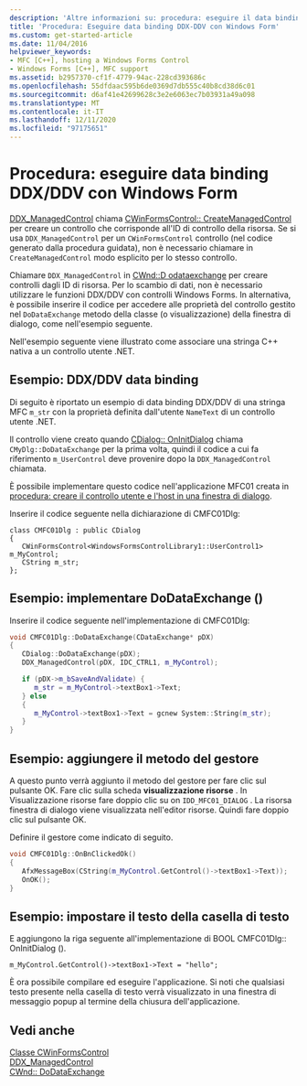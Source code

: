 ```yaml
---
description: 'Altre informazioni su: procedura: eseguire il data binding DDX/DDV con Windows Forms'
title: 'Procedura: Eseguire data binding DDX-DDV con Windows Form'
ms.custom: get-started-article
ms.date: 11/04/2016
helpviewer_keywords:
- MFC [C++], hosting a Windows Forms Control
- Windows Forms [C++], MFC support
ms.assetid: b2957370-cf1f-4779-94ac-228cd393686c
ms.openlocfilehash: 55dfdaac595b6de0369d7db555c40b8cd38d6c01
ms.sourcegitcommit: d6af41e42699628c3e2e6063ec7b03931a49a098
ms.translationtype: MT
ms.contentlocale: it-IT
ms.lasthandoff: 12/11/2020
ms.locfileid: "97175651"
---
```

# <a name="how-to-do-ddxddv-data-binding-with-windows-forms"></a>Procedura: eseguire data binding DDX/DDV con Windows Form

[DDX_ManagedControl](../mfc/reference/standard-dialog-data-exchange-routines.md#ddx_managedcontrol) chiama [CWinFormsControl:: CreateManagedControl](../mfc/reference/cwinformscontrol-class.md#createmanagedcontrol) per creare un controllo che corrisponde all'ID di controllo della risorsa. Se si usa `DDX_ManagedControl` per un `CWinFormsControl` controllo (nel codice generato dalla procedura guidata), non è necessario chiamare in `CreateManagedControl` modo esplicito per lo stesso controllo.

Chiamare `DDX_ManagedControl` in [CWnd::D odataexchange](../mfc/reference/cwnd-class.md#dodataexchange) per creare controlli dagli ID di risorsa. Per lo scambio di dati, non è necessario utilizzare le funzioni DDX/DDV con controlli Windows Forms. In alternativa, è possibile inserire il codice per accedere alle proprietà del controllo gestito nel `DoDataExchange` metodo della classe (o visualizzazione) della finestra di dialogo, come nell'esempio seguente.

Nell'esempio seguente viene illustrato come associare una stringa C++ nativa a un controllo utente .NET.

## <a name="example-ddxddv-data-binding"></a>Esempio: DDX/DDV data binding

Di seguito è riportato un esempio di data binding DDX/DDV di una stringa MFC `m_str` con la proprietà definita dall'utente `NameText` di un controllo utente .NET.

Il controllo viene creato quando [CDialog:: OnInitDialog](../mfc/reference/cdialog-class.md#oninitdialog) chiama `CMyDlg::DoDataExchange` per la prima volta, quindi il codice a cui fa riferimento `m_UserControl` deve provenire dopo la `DDX_ManagedControl` chiamata.

È possibile implementare questo codice nell'applicazione MFC01 creata in [procedura: creare il controllo utente e l'host in una finestra di dialogo](../dotnet/how-to-create-the-user-control-and-host-in-a-dialog-box.md).

Inserire il codice seguente nella dichiarazione di CMFC01Dlg:

```
class CMFC01Dlg : public CDialog
{
   CWinFormsControl<WindowsFormsControlLibrary1::UserControl1> m_MyControl;
   CString m_str;
};
```

## <a name="example-implement-dodataexchange"></a>Esempio: implementare DoDataExchange ()

Inserire il codice seguente nell'implementazione di CMFC01Dlg:

```cpp
void CMFC01Dlg::DoDataExchange(CDataExchange* pDX)
{
   CDialog::DoDataExchange(pDX);
   DDX_ManagedControl(pDX, IDC_CTRL1, m_MyControl);

   if (pDX->m_bSaveAndValidate) {
      m_str = m_MyControl->textBox1->Text;
   } else
   {
      m_MyControl->textBox1->Text = gcnew System::String(m_str);
   }
}
```

## <a name="example-add-handler-method"></a>Esempio: aggiungere il metodo del gestore

A questo punto verrà aggiunto il metodo del gestore per fare clic sul pulsante OK. Fare clic sulla scheda **visualizzazione risorse** . In Visualizzazione risorse fare doppio clic su on `IDD_MFC01_DIALOG` . La risorsa finestra di dialogo viene visualizzata nell'editor risorse. Quindi fare doppio clic sul pulsante OK.

Definire il gestore come indicato di seguito.

```cpp
void CMFC01Dlg::OnBnClickedOk()
{
   AfxMessageBox(CString(m_MyControl.GetControl()->textBox1->Text));
   OnOK();
}
```

## <a name="example-set-the-textbox-text"></a>Esempio: impostare il testo della casella di testo

E aggiungono la riga seguente all'implementazione di BOOL CMFC01Dlg:: OnInitDialog ().

```
m_MyControl.GetControl()->textBox1->Text = "hello";
```

È ora possibile compilare ed eseguire l'applicazione. Si noti che qualsiasi testo presente nella casella di testo verrà visualizzato in una finestra di messaggio popup al termine della chiusura dell'applicazione.

## <a name="see-also"></a>Vedi anche

[Classe CWinFormsControl](../mfc/reference/cwinformscontrol-class.md)<br/>
[DDX_ManagedControl](../mfc/reference/standard-dialog-data-exchange-routines.md#ddx_managedcontrol)<br/>
[CWnd:: DoDataExchange](../mfc/reference/cwnd-class.md#dodataexchange)
